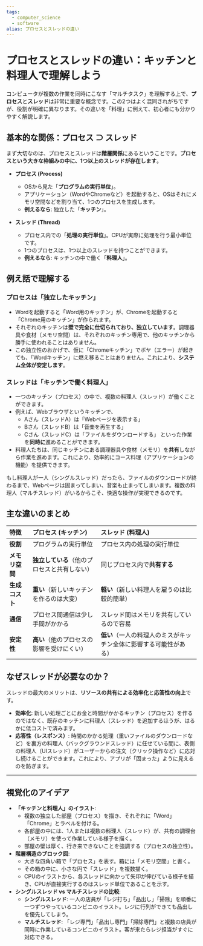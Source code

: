 ```yaml
---
tags:
  - computer_science
  - software
alias: プロセスとスレッドの違い
---
```


# プロセスとスレッドの違い：キッチンと料理人で理解しよう

コンピュータが複数の作業を同時にこなす「マルチタスク」を理解する上で、**プロセス**と**スレッド**は非常に重要な概念です。この2つはよく混同されがちですが、役割が明確に異なります。その違いを「料理」に例えて、初心者にも分かりやすく解説します。

## 基本的な関係：プロセス ⊃ スレッド

まず大切なのは、プロセスとスレッドは**階層関係**にあるということです。**プロセスという大きな枠組みの中に、1つ以上のスレッドが存在します**。

-   **プロセス (Process)**
    -   OSから見た「**プログラムの実行単位**」。
    -   アプリケーション（WordやChromeなど）を起動すると、OSはそれにメモリ空間などを割り当て、1つのプロセスを生成します。
    -   **例えるなら**: 独立した「**キッチン**」。

-   **スレッド (Thread)**
    -   プロセス内での「**処理の実行単位**」。CPUが実際に処理を行う最小単位です。
    -   1つのプロセスは、1つ以上のスレッドを持つことができます。
    -   **例えるなら**: キッチンの中で働く「**料理人**」。

## 例え話で理解する

### プロセスは「独立したキッチン」

-   Wordを起動すると「Word用のキッチン」が、Chromeを起動すると「Chrome用のキッチン」が作られます。
-   それぞれのキッチンは**壁で完全に仕切られており、独立しています**。調理器具や食材（メモリ空間）は、それぞれのキッチン専用で、他のキッチンから勝手に使われることはありません。
-   この独立性のおかげで、仮に「Chromeキッチン」でボヤ（エラー）が起きても、「Wordキッチン」に燃え移ることはありません。これにより、**システム全体が安定します**。

### スレッドは「キッチンで働く料理人」

-   一つのキッチン（プロセス）の中で、複数の料理人（スレッド）が働くことができます。
-   例えば、Webブラウザというキッチンで、
    -   Aさん（スレッドA）は「Webページを表示する」
    -   Bさん（スレッドB）は「音楽を再生する」
    -   Cさん（スレッドC）は「ファイルをダウンロードする」
    といった作業を**同時に**進めることができます。
-   料理人たちは、同じキッチンにある調理器具や食材（メモリ）を**共有**しながら作業を進めます。これにより、効率的にコース料理（アプリケーションの機能）を提供できます。

もし料理人が一人（シングルスレッド）だったら、ファイルのダウンロードが終わるまで、Webページは固まってしまい、音楽も止まってしまいます。複数の料理人（マルチスレッド）がいるからこそ、快適な操作が実現できるのです。

## 主な違いのまとめ

| 特徴 | プロセス (キッチン) | スレッド (料理人) |
| :--- | :--- | :--- |
| **役割** | プログラムの実行単位 | プロセス内の処理の実行単位 |
| **メモリ空間** | **独立している**（他のプロセスと共有しない） | 同じプロセス内で**共有する** |
| **生成コスト** | **重い**（新しいキッチンを作るのは大変） | **軽い**（新しい料理人を雇うのは比較的簡単） |
| **通信** | プロセス間通信は少し手間がかかる | スレッド間はメモリを共有しているので容易 |
| **安定性** | **高い**（他のプロセスの影響を受けにくい） | **低い**（一人の料理人のミスがキッチン全体に影響する可能性がある） |

## なぜスレッドが必要なのか？

スレッドの最大のメリットは、**リソースの共有による効率化**と**応答性の向上**です。

-   **効率化**: 新しい処理ごとにお金と時間がかかるキッチン（プロセス）を作るのではなく、既存のキッチンに料理人（スレッド）を追加するほうが、はるかに低コストで済みます。
-   **応答性（レスポンス）**: 時間のかかる処理（重いファイルのダウンロードなど）を裏方の料理人（バックグラウンドスレッド）に任せている間に、表側の料理人（UIスレッド）がユーザーからの注文（クリック操作など）に応対し続けることができます。これにより、アプリが「固まった」ように見えるのを防ぎます。

---

## 視覚化のアイデア

-   **「キッチンと料理人」のイラスト**:
    -   複数の独立した部屋（プロセス）を描き、それぞれに「Word」「Chrome」とラベルを付ける。
    -   各部屋の中には、1人または複数の料理人（スレッド）が、共有の調理台（メモリ）を使って作業している様子を描く。
    -   部屋の壁は厚く、行き来できないことを強調する（プロセスの独立性）。
-   **階層構造のブロック図**:
    -   大きな四角い箱で「プロセス」を表す。箱には「メモリ空間」と書く。
    -   その箱の中に、小さな円で「スレッド」を複数描く。
    -   CPUのイラストから、各スレッドに向かって矢印が伸びている様子を描き、CPUが直接実行するのはスレッド単位であることを示す。
-   **シングルスレッド vs マルチスレッドの比較**:
    -   **シングルスレッド**: 一人の店員が「レジ打ち」「品出し」「掃除」を順番に一つずつやっているコンビニのイラスト。レジに行列ができても品出しを優先してしまう。
    -   **マルチスレッド**: 「レジ専門」「品出し専門」「掃除専門」と複数の店員が同時に作業しているコンビニのイラスト。客が来たらレジ担当がすぐに対応できる。
